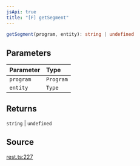 ```yaml
---
jsApi: true
title: "[F] getSegment"
---
```


```ts
getSegment(program, entity): string | undefined
```

## Parameters

| Parameter | Type      |
| :-------- | :-------- |
| `program` | `Program` |
| `entity`  | `Type`    |

## Returns

`string` \| `undefined`

## Source

[rest.ts:227](https://github.com/markcowl/cadl/blob/3db15286/packages/rest/src/rest.ts#L227)

